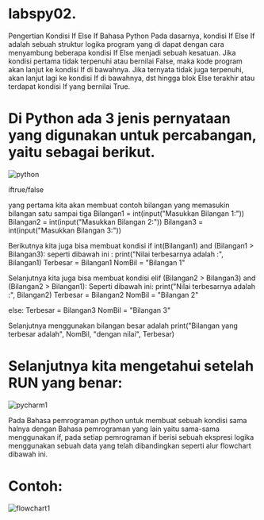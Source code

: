 # labspy02.
Pengertian Kondisi If Else If Bahasa Python
Pada dasarnya, kondisi If Else If adalah sebuah struktur logika program yang di dapat dengan cara menyambung beberapa kondisi If Else menjadi sebuah kesatuan. Jika kondisi pertama tidak terpenuhi atau bernilai False, maka kode program akan lanjut ke kondisi If di bawahnya. Jika ternyata tidak juga terpenuhi, akan lanjut lagi ke kondisi If di bawahnya, dst hingga blok Else terakhir atau terdapat kondisi If yang bernilai True.

# Di Python ada 3 jenis pernyataan yang digunakan untuk percabangan, yaitu sebagai berikut.

![python](https://user-images.githubusercontent.com/56243857/67922773-59d5b500-fbde-11e9-99a2-47325159d0dc.png)

iftrue/false

yang pertama kita akan membuat contoh bilangan yang memasukin bilangan satu sampai tiga
Bilangan1 = int(input("Masukkan Bilangan 1:")) Bilangan2 = int(input("Masukkan Bilangan 2:")) Bilangan3 = int(input("Masukkan Bilangan 3:"))

Berikutnya kita juga bisa membuat kondisi if int(Bilangan1) and (Bilangan1 > Bilangan3): seperti dibawah ini :
print("Nilai terbesarnya adalah :", Bilangan1) Terbesar = Bilangan1 NomBil = "Bilangan 1"

Selanjutnya kita juga bisa membuat kondisi elif (Bilangan2 > Bilangan3) and (Bilangan2 > Bilangan1): Seperti dibawah ini:
print("Nilai terbesarnya adalah :", Bilangan2) Terbesar = Bilangan2 NomBil = "Bilangan 2"

else: Terbesar = Bilangan3 NomBil = "Bilangan 3"

Selanjutnya menggunakan bilangan besar adalah
print("Bilangan yang terbesar adalah", NomBil, "dengan nilai", Terbesar)

# Selanjutnya kita mengetahui setelah RUN yang benar:

![pycharm1](https://user-images.githubusercontent.com/56243857/67922581-b2588280-fbdd-11e9-913b-baafb2e5dca4.PNG)

Pada Bahasa pemrograman python untuk membuat sebuah kondisi sama halnya dengan Bahasa pemrograman yang lain yaitu sama-sama menggunakan if, pada setiap pemrograman if berisi sebuah ekspresi logika menggunakan sebuah data yang telah dibandingkan seperti alur flowchart dibawah ini.

# Contoh: 

![flowchart1](https://user-images.githubusercontent.com/56243857/67922547-98b73b00-fbdd-11e9-8f94-1479c637fdbc.PNG)
